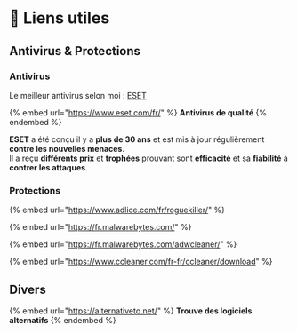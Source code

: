 # 🔗 Liens utiles

## Antivirus & Protections

### Antivirus

Le meilleur antivirus selon moi : [ESET](https://www.eset.com/fr/)

{% embed url="https://www.eset.com/fr/" %}
**Antivirus de qualité**
{% endembed %}

**ESET** a été conçu il y a **plus de 30 ans** et est mis à jour régulièrement **contre les nouvelles menaces**.\
Il a reçu **différents prix** et **trophées** prouvant sont **efficacité** et sa **fiabilité** à **contrer les attaques**.

### Protections

{% embed url="https://www.adlice.com/fr/roguekiller/" %}

{% embed url="https://fr.malwarebytes.com/" %}

{% embed url="https://fr.malwarebytes.com/adwcleaner/" %}

{% embed url="https://www.ccleaner.com/fr-fr/ccleaner/download" %}

## Divers

{% embed url="https://alternativeto.net/" %}
**Trouve des logiciels alternatifs**
{% endembed %}
